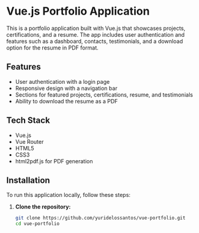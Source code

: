 # Vue.js Portfolio Application

This is a portfolio application built with Vue.js that showcases projects, certifications, and a resume. The app includes user authentication and features such as a dashboard, contacts, testimonials, and a download option for the resume in PDF format.

## Features

- User authentication with a login page
- Responsive design with a navigation bar
- Sections for featured projects, certifications, resume, and testimonials
- Ability to download the resume as a PDF

## Tech Stack

- Vue.js
- Vue Router
- HTML5
- CSS3
- html2pdf.js for PDF generation

## Installation

To run this application locally, follow these steps:

1. **Clone the repository:**

   ```bash
   git clone https://github.com/yuridelossantos/vue-portfolio.git
   cd vue-portfolio
